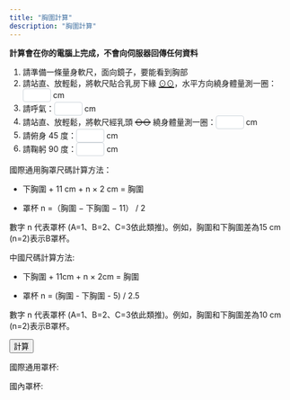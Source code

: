```yaml
---
title: "胸圍計算"
description: "胸圍計算"
---
```


<style>
  input {
    color: #495057;
    border: 1px solid #ced4da;
    border-radius: 0.25rem;
    /*transition: border-color 0.15s ease-in-out, box-shadow 0.15s ease-in-out;*/
    padding: 1px;
    height: 1.8em;
    width: 50px;
  }
  input:focus {
    color: #495057;
    outline: 0;
    border-image: url(/images/shadow-i.png) 30 30 stretch;
    border-image-width: 3px;
    border-image-outset: 0px;
  }
</style>

**計算會在你的電腦上完成，不會向伺服器回傳任何資料**

1. 請準備一條量身軟尺，面向鏡子，要能看到胸部
1. 請站直、放輕鬆，將軟尺貼合乳房下緣 <span style="text-decoration:underline; text-decoration-thickness: 2px;">⊙⊙</span>，水平方向繞身體量測一圈： <input type="text" id="val1"/> cm
1. 請呼氣：<input type="text" id="val2"/> cm
1. 請站直、放輕鬆，將軟尺經乳頭 <span style="text-decoration:line-through; text-decoration-thickness: 2px;">⊙⊙</span> 繞身體量測一圈：<input type="text" id="val3"/> cm
1. 請俯身 45 度：<input type="text" id="val4"/> cm
1. 請鞠躬 90 度：<input type="text" id="val5"/> cm

國際通用胸罩尺碼計算方法：

- 下胸圍 + 11 cm + n × 2 cm = 胸圍

- 罩杯 n =（胸圍 − 下胸圍 − 11） / 2

數字 n 代表罩杯 (A=1、B=2、C=3依此類推)。例如，胸圍和下胸圍差為15 cm (n=2)表示B罩杯。

中國尺碼計算方法:

- 下胸圍 + 11cm + n × 2cm = 胸圍

- 罩杯 n = (胸圍 - 下胸圍 - 5) / 2.5

數字 n 代表罩杯 (A=1、B=2、C=3依此類推)。例如，胸圍和下胸圍差為10 cm (n=2)表示B罩杯。

<button onclick="cup()" type="submit">計算</button>

<p id="result">國際通用罩杯: </p>
<p id="resultcn">國內罩杯: </p>

<script type="text/javascript">
  function cup() {
    //Initial
    window.document.getElementById("result").innerHTML = "國際通用罩杯: ";
    window.document.getElementById("resultcn").innerHTML = "國內罩杯: ";
    //Calculate
    var val1 = Number(window.document.getElementById("val1").value) || NaN;
    var val2 = Number(window.document.getElementById("val2").value) || NaN;
    var val3 = Number(window.document.getElementById("val3").value) || NaN;
    var val4 = Number(window.document.getElementById("val4").value) || NaN;
    var val5 = Number(window.document.getElementById("val5").value) || NaN;
    var under = (val1 + val2 )/2;
    var upper = (val3 + val4 + val5)/3;
    var cup = ( upper - under - 11 ) / 2;
    var cupcn = upper - under;
    //Judgement
    if (isNaN(cup)) {
      window.document.getElementById("result").innerHTML = "輸入有誤，再檢查一下吧";
      cup = false;
    } else if (cup<=0){
      window.document.getElementById("result").innerHTML += "小妹妹妳還不需要穿內衣唷";
      cup = false;
    } else if (cup<1){
      cup = "AA，購買少女內衣";
    } else if (cup<=2){
      cup = "A";
    } else if (cup<3){
      cup = "B";
    } else if (cup<4){
      cup = "C";
    } else if (cup<5){
      cup = "D";
    } else if (cup<6){
      cup = "E";
    }else{
      window.document.getElementById("result").innerHTML += "妳胸大妳說了算（罩杯超出 MtF.wiki 預設）";
      cup = false;
    }
    if (isNaN(cupcn)) {
      window.document.getElementById("resultcn").innerHTML = "輸入有誤，再檢查一下吧";
      cupcn = false;
    } else if (cupcn <= 5) {
      window.document.getElementById("resultcn").innerHTML += "小妹妹妳還不需要穿內衣唷";
      cupcn = false;
    } else if (cupcn <= 7.5) {
      cupcn = "AA，买少女小背心去吧";
    } else if (cupcn <= 10) {
      cupcn = "A";
    } else if (cupcn <= 12.5) {
      cupcn = "B";
    } else if (cupcn <= 15) {
      cupcn = "C";
    } else if (cupcn <= 17.5) {
      cupcn = "D";
    } else if (cupcn <= 20) {
      cupcn = "E";
    } else {
      window.document.getElementById("resultcn").innerHTML += "妳胸大妳說了算（罩杯超出 MtF.wiki 預設）";
      cupcn = false;
    }
    if (isNaN(under)) {
      window.document.getElementById("result").innerHTML = "輸入有誤，再檢查一下吧";
      window.document.getElementById("resultcn").innerHTML = "輸入有誤, 再檢查一下吧";
      return;
    } else{
      under = Math.ceil(under/5)*5;
    }
    window.document.getElementById("result").innerHTML += cup ? (under + cup) : "";
    window.document.getElementById("resultcn").innerHTML += cupcn ? (under + cupcn) : "";
    return;
  }
</script>
